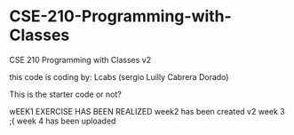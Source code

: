 # CSE-210-Programming-with-Classes
CSE 210 Programming with Classes v2

this code is coding by: Lcabs (sergio Luilly Cabrera Dorado)

This is the starter code or not?

wEEK1 EXERCISE HAS BEEN REALIZED
week2 has been created v2
week 3 ;(
week 4 has been uploaded
